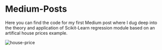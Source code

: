 # Medium-Posts

Here you can find the code for my first Medium post where I dug deep into the theory and application of Scikit-Learn regression module based on an artifical house prices example. 

![house-price](https://user-images.githubusercontent.com/26292532/132606181-728bbfc9-9319-4b0e-aad3-745a81c8a681.png)
